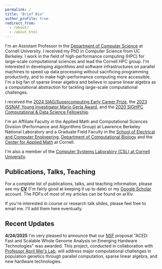```yaml
---
permalink: /
title: "Brief Bio"
author_profile: true
redirect_from: 
  - /about/
  - /about.html
---
```


I'm an Assistant Professor in the [Department of Computer Science](https://cis.cornell.edu/) at Cornell University.
I received my PhD in Computer Science from UC Berkeley. I work in the field of high-performance computing (HPC) for large-scale computational sciences and lead the Cornell HPC group. I'm interested in developing algorithms and software infrastructures on parallel machines to speed up data processing without sacrificing programming productivity, and to make high-performance computing more accessible. I'm a big fan of sparse linear algebra and believe in sparse linear algebra as a computational abstraction for tackling large-scale computational challenges.

<!-- 
A data-driven personal website
====== -->

I received the [2024 SIAG/Supercomputing Early Career Prize](https://www.siam.org/prizes-recognition/activity-group-prizes/detail/siag-sc-early-career-prize), the [2023 ISSNAF Young Investigator Mario Gerla Award](https://cis.cornell.edu/guidi-wins-issnaf-young-investigator-mario-gerla-award), and the [2020 SIGHPC Computational & Data Science Fellowship](https://www.sighpc.org/for-your-career/fellowships/2020-fellowship-winners?fbclid=IwAR2N8swtCYgNH3phRmrFtASSC42b4oN5joG1l5XHFSdnkMY6U4HvZt3olLE). 

I'm an Affiliate Faculty in the Applied Math and Computational Sciences Division (Performance and Algorithms Group) at Lawrence Berkeley National Laboratory and a Graduate Field Faculty in the [School of Electrical and Computer Engineering](https://www.engineering.cornell.edu/ece/), [Department of Computational Biology](https://gradschool.cornell.edu/academics/fields-of-study/field/computational-biology/) and the [Center for Applied Math](https://www.cam.cornell.edu/cam) at Cornell.

I'm also a member of the [Computer Systems Laboratory (CSL) at Cornell University](https://www.csl.cornell.edu/).

<!--and the Tl;dr version of my **[Research Statement](https://drive.google.com/file/d/1_HVC4HkkyBMqUx8AiTHeyjgwlSdYG3j6/view?usp=sharing)**.-->

Publications, Talks, Teaching
------
For a complete list of publications, talks, and teaching information, please see my **[CV](https://drive.google.com/file/d/1l2TewcjYoSb-27kNmy54glEZa6Wvc6mR/view?usp=sharing)** (I'm fairly good at keeping it up to date) or my [Google Scholar](https://scholar.google.com/citations?user=UZLC4TYAAAAJ) account. The PDFs of most of my articles can be found on arXiv. 

If you're interested in course or research talk slides, please feel free to email me. I'll add them here eventually.

Recent Updates
------

**4/24/2025** 
I'm very pleased to announce that our [NSF](https://www.nsf.gov/) proposal "ACED: Fast and Scalable Whole Genome Analysis on Emerging Hardware Technologies" was awarded. This project, conducted in collaboration with [Professor April Wei's Lab](https://aprilweilab.github.io/), will address major computational challenges in population genetics through parallel computation, sparse linear algebra, and new hardware technologies.

<!-- Cornell HPC Group
------

I'm the proud PhD (co-)advisor of:

* [Julian Bellavita](https://jb2695.wixsite.com/jbellavita) (2023 --)
* [Ben Landrum](http://ben-landrum.com/) with [Professor Alex Conway](https://ajhconway.com/) (2024 --)
* [Irene Simó Muñoz](https://isimo00.github.io/) (2025 --)

Current MEng students:

* Andrew Chang
* Nakul Iyer
* Matthew Rubino

Current undergraduate students:

* Noam Benson-Tilsen (PhD student at Yale starting Fall 2025)
* Thomas McFarland
* Aaron Li
* Nolan Lizmi
* Zander Scharzberg

For a complete list of current and past students, please see my **[CV](https://drive.google.com/file/d/1DmJgPIFg6S-B0bqvqWFUmrmk6czYVmy5/view?usp=sharing)**. I'll likely hire one PhD student with background in parallel programming and interest in high-performance computing for computational sciences next year (to start Fall 2026). The admissions process is through [Cornell CIS](https://www.cs.cornell.edu/phd/admissions) and not through me personally.

Useful Resources for Students
------

The list is under construction but in the meantime:

* [A doc with advice related to graduate school application](https://docs.google.com/document/d/1et1FK4_GlAZrxd7JoPzfqcLAZh_9sOm7HMov_hDGo98/preview?pli=1) (I wrote this as a graduate student at UCB, but it generally applies to any research university).
* [A repository with advice related to graduate school application, research, and PhD related to (mostly) CS, NLP, and ML](https://github.com/shaily99/advice).
* [A curated list of application resources for prospective graduate students in Computer Science](https://github.com/chinasaokolo/csGraduateApps).
* [Non-Technical Talks by David Patterson, UC Berkeley](https://people.eecs.berkeley.edu/~pattrsn/talks/nontech.html).
* [How to Give a Good Colloquium by John E. McCarthy, Washington University in St. Louis](https://drive.google.com/file/d/1AQJXRWYYY4o6AnBGB26NXccOdgnbMdQw/view?usp=sharing).
 -->
